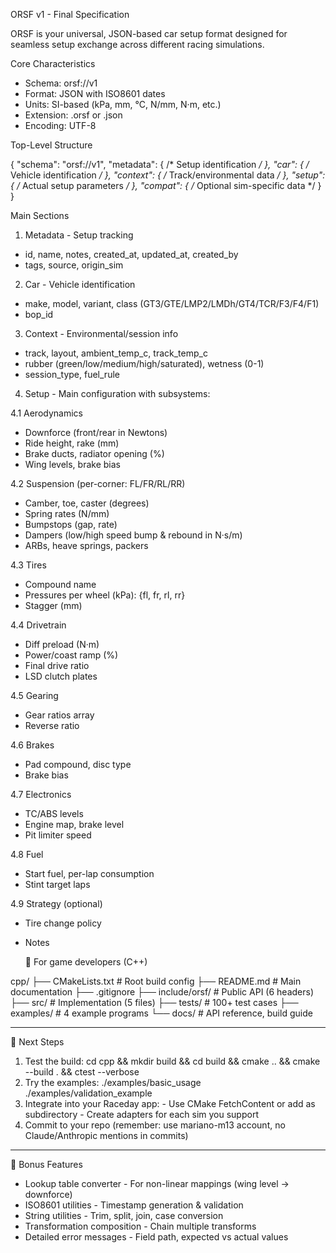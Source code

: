  ORSF v1 - Final Specification

  ORSF is your universal, JSON-based car setup format designed for seamless setup exchange across different racing
  simulations.

  Core Characteristics

  - Schema: orsf://v1
  - Format: JSON with ISO8601 dates
  - Units: SI-based (kPa, mm, °C, N/mm, N·m, etc.)
  - Extension: .orsf or .json
  - Encoding: UTF-8

  Top-Level Structure

  {
    "schema": "orsf://v1",
    "metadata": { /* Setup identification */ },
    "car": { /* Vehicle identification */ },
    "context": { /* Track/environmental data */ },
    "setup": { /* Actual setup parameters */ },
    "compat": { /* Optional sim-specific data */ }
  }

  Main Sections

  1. Metadata - Setup tracking
  - id, name, notes, created_at, updated_at, created_by
  - tags, source, origin_sim

  2. Car - Vehicle identification
  - make, model, variant, class (GT3/GTE/LMP2/LMDh/GT4/TCR/F3/F4/F1)
  - bop_id

  3. Context - Environmental/session info
  - track, layout, ambient_temp_c, track_temp_c
  - rubber (green/low/medium/high/saturated), wetness (0-1)
  - session_type, fuel_rule

  4. Setup - Main configuration with subsystems:

  4.1 Aerodynamics

  - Downforce (front/rear in Newtons)
  - Ride height, rake (mm)
  - Brake ducts, radiator opening (%)
  - Wing levels, brake bias

  4.2 Suspension (per-corner: FL/FR/RL/RR)

  - Camber, toe, caster (degrees)
  - Spring rates (N/mm)
  - Bumpstops (gap, rate)
  - Dampers (low/high speed bump & rebound in N·s/m)
  - ARBs, heave springs, packers

  4.3 Tires

  - Compound name
  - Pressures per wheel (kPa): {fl, fr, rl, rr}
  - Stagger (mm)

  4.4 Drivetrain

  - Diff preload (N·m)
  - Power/coast ramp (%)
  - Final drive ratio
  - LSD clutch plates

  4.5 Gearing

  - Gear ratios array
  - Reverse ratio

  4.6 Brakes

  - Pad compound, disc type
  - Brake bias

  4.7 Electronics

  - TC/ABS levels
  - Engine map, brake level
  - Pit limiter speed

  4.8 Fuel

  - Start fuel, per-lap consumption
  - Stint target laps

  4.9 Strategy (optional)

  - Tire change policy
  - Notes

    📁 For game developers (C++)

  cpp/
  ├── CMakeLists.txt              # Root build config
  ├── README.md                   # Main documentation
  ├── .gitignore
  ├── include/orsf/              # Public API (6 headers)
  ├── src/                       # Implementation (5 files)
  ├── tests/                     # 100+ test cases
  ├── examples/                  # 4 example programs
  └── docs/                      # API reference, build guide

  ---
  🚀 Next Steps

  1. Test the build:
  cd cpp && mkdir build && cd build && cmake .. && cmake --build . && ctest --verbose
  2. Try the examples:
  ./examples/basic_usage
  ./examples/validation_example
  3. Integrate into your Raceday app:
    - Use CMake FetchContent or add as subdirectory
    - Create adapters for each sim you support
  4. Commit to your repo (remember: use mariano-m13 account, no Claude/Anthropic mentions in commits)

  ---
  🎁 Bonus Features

  - Lookup table converter - For non-linear mappings (wing level → downforce)
  - ISO8601 utilities - Timestamp generation & validation
  - String utilities - Trim, split, join, case conversion
  - Transformation composition - Chain multiple transforms
  - Detailed error messages - Field path, expected vs actual values

